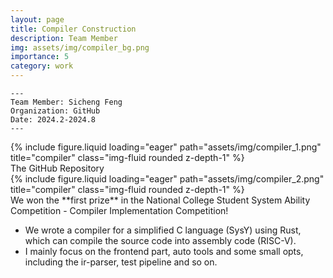 ```yaml
---
layout: page
title: Compiler Construction
description: Team Member
img: assets/img/compiler_bg.png
importance: 5
category: work
---
```


    ---
    Team Member: Sicheng Feng
    Organization: GitHub
    Date: 2024.2-2024.8
    ---


<div class="row">
    <div class="col-sm mt-3 mt-md-0">
        {% include figure.liquid loading="eager" path="assets/img/compiler_1.png" title="compiler" class="img-fluid rounded z-depth-1" %}
    </div>
</div>
<div class="caption">
    The GitHub Repository
</div>

<div class="row">
    <div class="col-sm mt-3 mt-md-0">
        {% include figure.liquid loading="eager" path="assets/img/compiler_2.png" title="compiler" class="img-fluid rounded z-depth-1" %}
    </div>
</div>
<div class="caption">
    We won the **first prize** in the National College Student System Ability Competition - Compiler Implementation Competition!
</div>

- We wrote a compiler for a simplified C language (SysY) using Rust, which can compile the source code into assembly code (RISC-V).
- I mainly focus on the frontend part, auto tools and some small opts, including the ir-parser, test pipeline and so on.